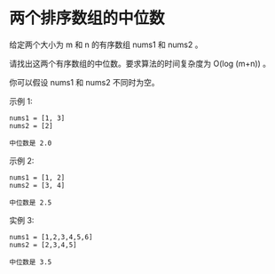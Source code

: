 # 两个排序数组的中位数
给定两个大小为 m 和 n 的有序数组 nums1 和 nums2 。

请找出这两个有序数组的中位数。要求算法的时间复杂度为 O(log (m+n)) 。

你可以假设 nums1 和 nums2 不同时为空。

示例 1:

    nums1 = [1, 3]
    nums2 = [2]

    中位数是 2.0

示例 2:

    nums1 = [1, 2]
    nums2 = [3, 4]

    中位数是 2.5
    
实例 3:

    nums1 = [1,2,3,4,5,6]
    nums2 = [2,3,4,5]
    
    中位数是 3.5



